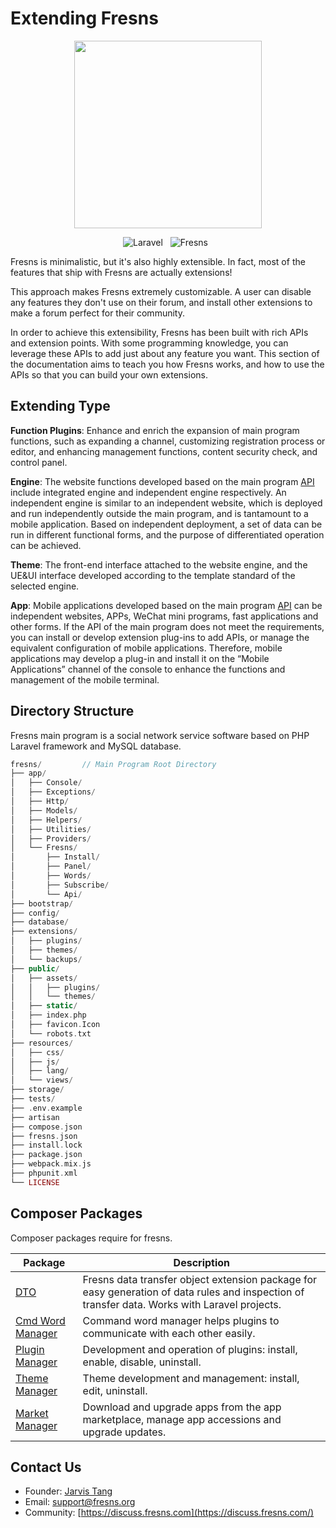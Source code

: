 # Extending Fresns

<p align="center"><img src="https://files.fresns.org/wiki/images/logo.png" width="300"></p>

<p align="center">
<img src="https://img.shields.io/badge/Laravel-v10.x-blueviolet" alt="Laravel" style="display:inline">
<img src="https://img.shields.io/badge/Fresns-v2.x-blue" alt="Fresns" style="display:inline;margin:0 8px">
</p>

Fresns is minimalistic, but it's also highly extensible. In fact, most of the features that ship with Fresns are actually extensions!

This approach makes Fresns extremely customizable. A user can disable any features they don't use on their forum, and install other extensions to make a forum perfect for their community.

In order to achieve this extensibility, Fresns has been built with rich APIs and extension points. With some programming knowledge, you can leverage these APIs to add just about any feature you want. This section of the documentation aims to teach you how Fresns works, and how to use the APIs so that you can build your own extensions.


## Extending Type

**Function Plugins**: Enhance and enrich the expansion of main program functions, such as expanding a channel, customizing registration process or editor, and enhancing management functions, content security check, and control panel.

**Engine**: The website functions developed based on the main program [API](../api/) include integrated engine and independent engine respectively. An independent engine is similar to an independent website, which is deployed and run independently outside the main program, and is tantamount to a mobile application. Based on independent deployment, a set of data can be run in different functional forms, and the purpose of differentiated operation can be achieved.

**Theme**: The front-end interface attached to the website engine, and the UE&UI interface developed according to the template standard of the selected engine.

**App**: Mobile applications developed based on the main program [API](../api/) can be independent websites, APPs, WeChat mini programs, fast applications and other forms. If the API of the main program does not meet the requirements, you can install or develop extension plug-ins to add APIs, or manage the equivalent configuration of mobile applications. Therefore, mobile applications may develop a plug-in and install it on the “Mobile Applications” channel of the console to enhance the functions and management of the mobile terminal.

## Directory Structure

Fresns main program is a social network service software based on PHP Laravel framework and MySQL database.

```php
fresns/         // Main Program Root Directory
├── app/
│   ├── Console/
│   ├── Exceptions/
│   ├── Http/
│   ├── Models/
│   ├── Helpers/
│   ├── Utilities/
│   ├── Providers/
│   └── Fresns/
│       ├── Install/
│       ├── Panel/
│       ├── Words/
│       ├── Subscribe/
│       └── Api/
├── bootstrap/
├── config/
├── database/
├── extensions/
│   ├── plugins/
│   ├── themes/
│   └── backups/
├── public/
│   ├── assets/
│   │   ├── plugins/
│   │   └── themes/
│   ├── static/
│   ├── index.php
│   ├── favicon.Icon
│   └── robots.txt
├── resources/
│   ├── css/
│   ├── js/
│   ├── lang/
│   └── views/
├── storage/
├── tests/
├── .env.example
├── artisan
├── compose.json
├── fresns.json
├── install.lock
├── package.json
├── webpack.mix.js
├── phpunit.xml
└── LICENSE
```


## Composer Packages

Composer packages require for fresns.

| Package | Description |
| --- | --- |
| [DTO](https://github.com/fresns/dto) | Fresns data transfer object extension package for easy generation of data rules and inspection of transfer data. Works with Laravel projects. |
| [Cmd Word Manager](https://github.com/fresns/cmd-word-manager) | Command word manager helps plugins to communicate with each other easily. |
| [Plugin Manager](https://github.com/fresns/plugin-manager) | Development and operation of plugins: install, enable, disable, uninstall. |
| [Theme Manager](https://github.com/fresns/theme-manager) | Theme development and management: install, edit, uninstall. |
| [Market Manager](https://github.com/fresns/market-manager) | Download and upgrade apps from the app marketplace, manage app accessions and upgrade updates. |


## Contact Us

- Founder: [Jarvis Tang](https://github.com/jarvis-tang/about)
- Email: [support@fresns.org](mailto:support@fresns.org)
- Community: [https://discuss.fresns.com](https://discuss.fresns.com/)
